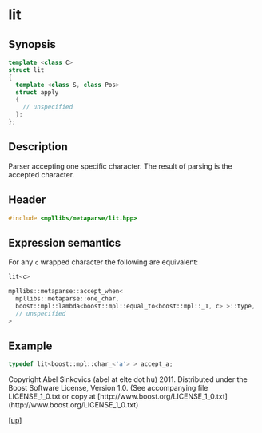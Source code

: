# lit

## Synopsis

```cpp
template <class C>
struct lit
{
  template <class S, class Pos>
  struct apply
  {
    // unspecified
  };
};
```

## Description

Parser accepting one specific character. The result of parsing is the accepted
character.

## Header

```cpp
#include <mpllibs/metaparse/lit.hpp>
```

## Expression semantics

For any `c` wrapped character the following are equivalent:

```cpp
lit<c>

mpllibs::metaparse::accept_when<
  mpllibs::metaparse::one_char,
  boost::mpl::lambda<boost::mpl::equal_to<boost::mpl::_1, c> >::type,
  // unspecified
>
```

## Example

```cpp
typedef lit<boost::mpl::char_<'a'> > accept_a;
```

<p class="copyright">
Copyright Abel Sinkovics (abel at elte dot hu) 2011.
Distributed under the Boost Software License, Version 1.0.
(See accompanying file LICENSE_1_0.txt or copy at
[http://www.boost.org/LICENSE_1_0.txt](http://www.boost.org/LICENSE_1_0.txt)
</p>

[[up]](reference.html)


